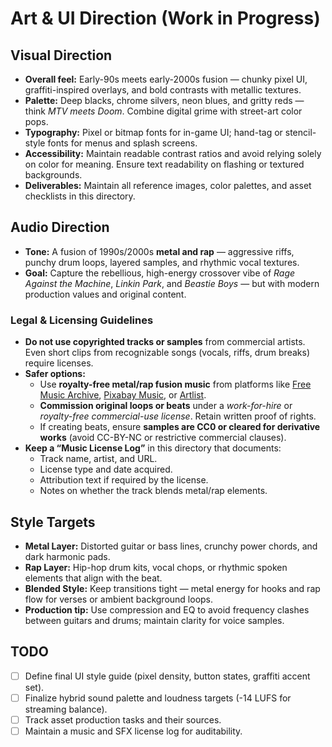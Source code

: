 # Art & UI Direction (Work in Progress)

## Visual Direction

- **Overall feel:** Early-90s meets early-2000s fusion — chunky pixel UI, graffiti-inspired overlays, and bold contrasts with metallic textures.
- **Palette:** Deep blacks, chrome silvers, neon blues, and gritty reds — think _MTV meets Doom_. Combine digital grime with street-art color pops.
- **Typography:** Pixel or bitmap fonts for in-game UI; hand-tag or stencil-style fonts for menus and splash screens.
- **Accessibility:** Maintain readable contrast ratios and avoid relying solely on color for meaning. Ensure text readability on flashing or textured backgrounds.
- **Deliverables:** Maintain all reference images, color palettes, and asset checklists in this directory.

## Audio Direction

- **Tone:** A fusion of 1990s/2000s **metal and rap** — aggressive riffs, punchy drum loops, layered samples, and rhythmic vocal textures.
- **Goal:** Capture the rebellious, high-energy crossover vibe of _Rage Against the Machine_, _Linkin Park_, and _Beastie Boys_ — but with modern production values and original content.

### Legal & Licensing Guidelines

- **Do not use copyrighted tracks or samples** from commercial artists. Even short clips from recognizable songs (vocals, riffs, drum breaks) require licenses.
- **Safer options:**
  - Use **royalty-free metal/rap fusion music** from platforms like [Free Music Archive](https://freemusicarchive.org/), [Pixabay Music](https://pixabay.com/music/), or [Artlist](https://artlist.io/).
  - **Commission original loops or beats** under a _work-for-hire_ or _royalty-free commercial-use license_. Retain written proof of rights.
  - If creating beats, ensure **samples are CC0 or cleared for derivative works** (avoid CC-BY-NC or restrictive commercial clauses).
- **Keep a “Music License Log”** in this directory that documents:
  - Track name, artist, and URL.
  - License type and date acquired.
  - Attribution text if required by the license.
  - Notes on whether the track blends metal/rap elements.

## Style Targets

- **Metal Layer:** Distorted guitar or bass lines, crunchy power chords, and dark harmonic pads.
- **Rap Layer:** Hip-hop drum kits, vocal chops, or rhythmic spoken elements that align with the beat.
- **Blended Style:** Keep transitions tight — metal energy for hooks and rap flow for verses or ambient background loops.
- **Production tip:** Use compression and EQ to avoid frequency clashes between guitars and drums; maintain clarity for voice samples.

## TODO

- [ ] Define final UI style guide (pixel density, button states, graffiti accent set).
- [ ] Finalize hybrid sound palette and loudness targets (-14 LUFS for streaming balance).
- [ ] Track asset production tasks and their sources.
- [ ] Maintain a music and SFX license log for auditability.

